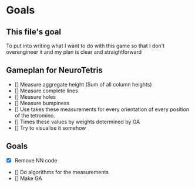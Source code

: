 # Goals
## This file's goal

To put into writing what I want to do with this game so that I don't overengineer it and my plan is clear and straightforward

## Gameplan for NeuroTetris
- [] Measure aggregate height (Sum of all column heights)
- [] Measure complete lines
- [] Measure holes
- [] Measure bumpiness
- [] Use takes these measurements for every orientation of every position of the tetromino.
- [] Times these values by weights determined by GA
- [] Try to visualise it somehow

## Goals
- [x] Remove NN code
- [] Do algorithms for the measurements
- [] Make GA


